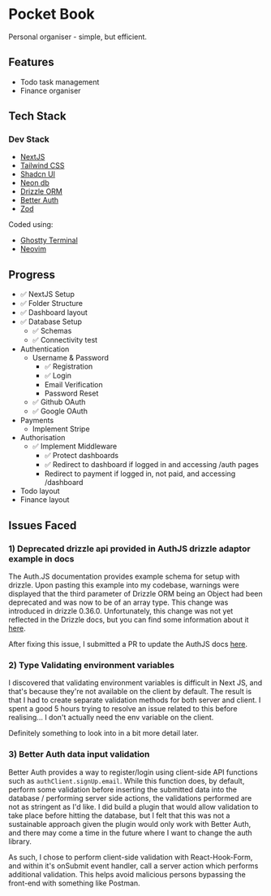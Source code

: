 # Pocket Book

Personal organiser - simple, but efficient.

## Features

- Todo task management
- Finance organiser

## Tech Stack

### Dev Stack

- [NextJS](https://nextjs.org/docs)
- [Tailwind CSS](https://v2.tailwindcss.com/docs)
- [Shadcn UI](https://ui.shadcn.com/docs)
- [Neon db](https://neon.tech/docs/get-started-with-neon/why-neon)
- [Drizzle ORM](https://orm.drizzle.team/docs/overview)
- [Better Auth](https://www.better-auth.com/docs/introduction)
- [Zod](https://zod.dev/)

Coded using:

- [Ghostty Terminal](https://github.com/ghostty-org)
- [Neovim](https://neovim.io/)

## Progress

- ✅ NextJS Setup
- ✅ Folder Structure
- ✅ Dashboard layout
- ✅ Database Setup
  - ✅ Schemas
  - ✅ Connectivity test
- Authentication
  - Username & Password
    - ✅ Registration
    - ✅ Login
    - Email Verification
    - Password Reset
  - ✅ Github OAuth
  - ✅ Google OAuth
- Payments
  - Implement Stripe
- Authorisation
  - ✅ Implement Middleware
    - ✅ Protect dashboards
    - ✅ Redirect to dashboard if logged in and accessing /auth pages
    - Redirect to payment if logged in, not paid, and accessing /dashboard
- Todo layout
- Finance layout

## Issues Faced

### 1) Deprecated drizzle api provided in AuthJS drizzle adaptor example in docs

The Auth.JS documentation provides example schema for setup with drizzle. Upon pasting this example
into my codebase, warnings were displayed that the third parameter of Drizzle ORM being an Object
had been deprecated and was now to be of an array type. This change was introduced in drizzle
0.36.0. Unfortunately, this change was not yet reflected in the Drizzle docs, but you can find some
information about it [here](https://github.com/drizzle-team/drizzle-orm/releases/tag/0.36.0).

After fixing this issue, I submitted a PR to update the AuthJS docs
[here](https://github.com/nextauthjs/next-auth/pull/12285).

### 2) Type Validating environment variables

I discovered that validating environment variables is difficult in Next JS, and that's because
they're not available on the client by default. The result is that I had to create separate
validation methods for both server and client. I spent a good 5 hours trying to resolve an issue
related to this before realising... I don't actually need the env variable on the client.

Definitely something to look into in a bit more detail later.

### 3) Better Auth data input validation

Better Auth provides a way to register/login using client-side API functions such as
`authClient.signUp.email`. While this function does, by default, perform some validation before
inserting the submitted data into the database / performing server side actions, the validations
performed are not as stringent as I'd like. I did build a plugin that would allow validation to take
place before hitting the database, but I felt that this was not a sustainable approach given the
plugin would only work with Better Auth, and there may come a time in the future where I want to
change the auth library.

As such, I chose to perform client-side validation with React-Hook-Form, and within it's onSubmit
event handler, call a server action which performs additional validation. This helps avoid malicious
persons bypassing the front-end with something like Postman.
